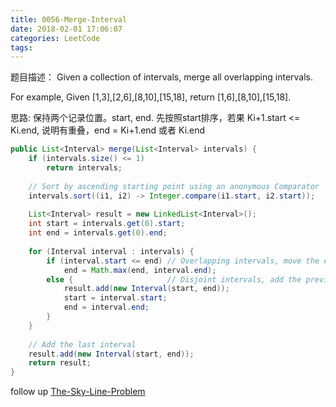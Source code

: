 ```yaml
---
title: 0056-Merge-Interval
date: 2018-02-01 17:06:07
categories: LeetCode
tags:
---
```


题目描述：
Given a collection of intervals, merge all overlapping intervals.

For example,
Given [1,3],[2,6],[8,10],[15,18],
return [1,6],[8,10],[15,18].

思路: 保持两个记录位置。start, end. 先按照start排序，若果 Ki+1.start <= Ki.end, 说明有重叠，end = Ki+1.end  或者 Ki.end

```java
public List<Interval> merge(List<Interval> intervals) {
    if (intervals.size() <= 1)
        return intervals;
    
    // Sort by ascending starting point using an anonymous Comparator
    intervals.sort((i1, i2) -> Integer.compare(i1.start, i2.start));
    
    List<Interval> result = new LinkedList<Interval>();
    int start = intervals.get(0).start;
    int end = intervals.get(0).end;
    
    for (Interval interval : intervals) {
        if (interval.start <= end) // Overlapping intervals, move the end if needed
            end = Math.max(end, interval.end);
        else {                     // Disjoint intervals, add the previous one and reset bounds
            result.add(new Interval(start, end));
            start = interval.start;
            end = interval.end;
        }
    }
    
    // Add the last interval
    result.add(new Interval(start, end));
    return result;
}
```

follow up [The-Sky-Line-Problem](http://52.14.116.56/2017/10/09/LeetCode/0218-The-Skyline-Problem/)
